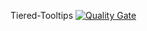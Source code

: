 Tiered-Tooltips
[![Quality Gate](http://sq.taylorstapleton.ca/api/project_badges/quality_gate?project=TieredTooltips)](http://sq.taylorstapleton.ca/api/project_badges/quality_gate?project=TieredTooltips)
